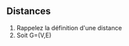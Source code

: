 ## Distances
1. Rappelez la définition d'une distance
2. Soit G=(V,E)
<!--stackedit_data:
eyJoaXN0b3J5IjpbMjA2MDIzMDYzOV19
-->